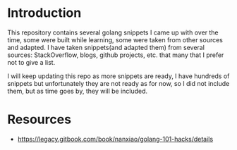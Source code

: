# Introduction
This repository contains several golang snippets I came up with over the time, some were built while
learning, some were taken from other sources and adapted. I have taken snippets(and adapted them) from 
several sources: StackOverflow, blogs, github projects, etc. that many that I prefer not to give a list.

I will keep updating this repo as more snippets are ready, I have hundreds of snippets but unfortunately
they are not ready as for now, so I did not include them, but as time goes by, they will be included.

# Resources
- https://legacy.gitbook.com/book/nanxiao/golang-101-hacks/details